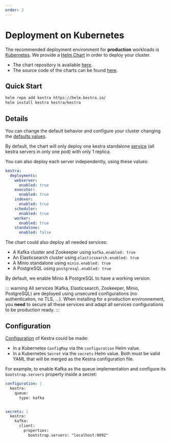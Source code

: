 ```yaml
---
order: 2
---
```

# Deployment on Kubernetes

The recommended deployment environment for **production** workloads is [Kubernetes](http://kubernetes.io/).
We provide a [Helm Chart](https://helm.sh/) in order to deploy your cluster.

- The chart repository is available [here](https://helm.kestra.io/).
- The source code of the charts can be found [here](https://github.com/kestra-io/helm-charts).

## Quick Start

```bash
helm repo add kestra https://helm.kestra.io/
helm install kestra kestra/kestra
```

## Details
You can change the default behavior and configure your cluster changing the [defaults values](https://github.com/kestra-io/helm-charts/blob/master/charts/kestra/values.yaml).

By default, the chart will only deploy one kestra standalone [service](../../../architecture) (all kestra servers in only one pod) with only 1 replica.

You can also deploy each server independently, using these values:
```yaml
kestra:
  deployments:
    webserver:
      enabled: true
    executor:
      enabled: true
    indexer:
      enabled: true
    scheduler:
      enabled: true
    worker:
      enabled: true
    standalone:
      enabled: false
```

The chart could also deploy all needed services:
- A Kafka cluster and Zookeeper using `kafka.enabled: true`
- An Elasticsearch cluster using `elasticsearch.enabled: true`
- A Minio standalone using `minio.enabled: true`
- A PostgreSQL using `postgresql.enabled: true`

By default, we enable Minio & PostgreSQL to have a working version.

::: warning
All services (Kafka, Elasticsearch, Zookeeper, Minio, PostgreSQL) are deployed using unsecured configurations (no authentication, no TLS, ...). When installing for a production environnement, you **need** to secure all these services and adapt all services configurations to be production ready.
:::


## Configuration

[Configuration](../../configuration) of Kestra could be made:
- In a Kubernetes `ConfigMap` via the `configuration` Helm value.
- In a Kubernetes `Secret` via the `secrets` Helm value. 
Both must be valid YAML that will be merged as the Kestra configuration file.

For example, to enable Kafka as the queue implementation and configure its `bootstrap.servers` property inside a secret:

```yaml
configuration: |
  kestra:
    queue:
      type: kafka


secrets: |
  kestra:
    kafka:
      client:
        properties:
          bootstrap.servers: "localhost:9092"
```
